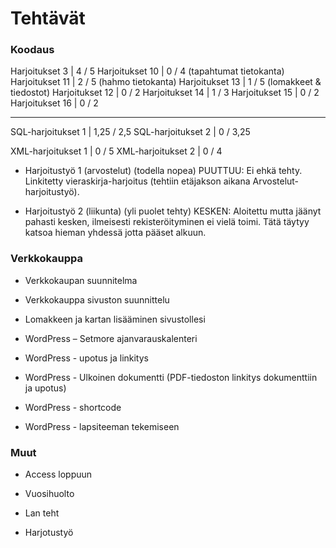 # Tehtävät

### Koodaus
Harjoitukset 3  | 4 / 5
Harjoitukset 10 | 0 / 4 (tapahtumat tietokanta)
Harjoitukset 11 | 2 / 5 (hahmo tietokanta)
Harjoitukset 13 | 1 / 5 (lomakkeet & tiedostot)
Harjoitukset 12 | 0 / 2
Harjoitukset 14 | 1 / 3
Harjoitukset 15 | 0 / 2
Harjoitukset 16 | 0 / 2

---

SQL-harjoitukset 1 | 1,25 / 2,5
SQL-harjoitukset 2 | 0 / 3,25

XML-harjoitukset 1 | 0 / 5
XML-harjoitukset 2 | 0 / 4


- Harjoitustyö 1 (arvostelut) (todella nopea)
	PUUTTUU: Ei ehkä tehty. Linkitetty vieraskirja-harjoitus (tehtiin etäjakson aikana Arvostelut-harjoitustyö).	

- Harjoitustyö 2 (liikunta) (yli puolet tehty)
	KESKEN: Aloitettu mutta jäänyt pahasti kesken, ilmeisesti rekisteröityminen ei vielä toimi. Tätä täytyy katsoa hieman yhdessä jotta pääset alkuun.

### Verkkokauppa

- Verkkokaupan suunnitelma
- Verkkokauppa sivuston suunnittelu

- Lomakkeen ja kartan lisääminen sivustollesi
- WordPress – Setmore ajanvarauskalenteri
- WordPress - upotus ja linkitys
- WordPress - Ulkoinen dokumentti (PDF-tiedoston linkitys dokumenttiin ja upotus)
- WordPress - shortcode
- WordPress - lapsiteeman tekemiseen


### Muut

- Access loppuun

- Vuosihuolto

- Lan teht 

- Harjotustyö